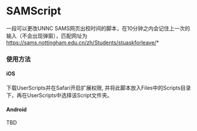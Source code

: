 # SAMScript

一段可以更改UNNC SAMS网页出校时间的脚本，在10分钟之内会记住上一次的输入（不会出现弹窗），匹配网址为 https://sams.nottingham.edu.cn/zh/Students/stuaskforleave/*

### 使用方法
#### iOS
下载UserScripts并在Safari开启扩展权限, 并将此脚本放入Files中的Scripts目录下，再在UserScripts中选择该Script文件夹。

#### Android
TBD
